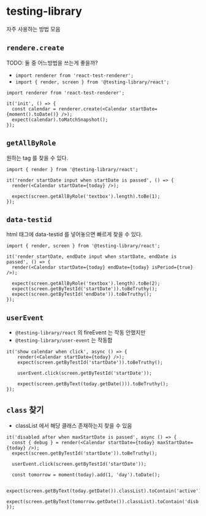 # testing-library

자주 사용하는 방법 모음

## `rendere.create`

TODO: 둘 중 어느방법을 쓰는게 좋을까?

- `import renderer from 'react-test-renderer';`
- `import { render, screen } from '@testing-library/react';`

```tsx
import renderer from 'react-test-renderer';

it('init', () => {
  const calendar = renderer.create(<Calendar startDate={moment().toDate()} />);
  expect(calendar).toMatchSnapshot();
});
```

## `getAllByRole`

원하는 tag 를 찾을 수 있다.

```tsx
import { render } from '@testing-library/react';

it('render startDate input when startDate is passed', () => {
  render(<Calendar startDate={today} />);

  expect(screen.getAllByRole('textbox').length).toBe(1);
});
```
 
## `data-testid`

html 태그에 data-testid 를 넣어놓으면 빠르게 찾을 수 있다.
```tsx
import { render, screen } from '@testing-library/react';

it('render startDate, endDate input when startDate, endDate is passed', () => {
  render(<Calendar startDate={today} endDate={today} isPeriod={true} />);

  expect(screen.getAllByRole('textbox').length).toBe(2);
  expect(screen.getByTestId('startDate')).toBeTruthy();
  expect(screen.getByTestId('endDate')).toBeTruthy();
});
```

## `userEvent`

- `@testing-library/react` 의 fireEvent 는 작동 안했지만 
- `@testing-library/user-event` 는 작동함

```tsx
it('show calendar when click', async () => {
    render(<Calendar startDate={today} />);
    expect(screen.getByTestId('startDate')).toBeTruthy();
    
    userEvent.click(screen.getByTestId('startDate'));
    
    expect(screen.getByText(today.getDate())).toBeTruthy();
});
```

## `class` 찾기

- classList 에서 해당 클래스 존재하는지 찾을 수 있음

```tsx
it('disabled after when maxStartDate is passed', async () => {
  const { debug } = render(<Calendar startDate={today} maxStartDate={today} />);
  expect(screen.getByTestId('startDate')).toBeTruthy();

  userEvent.click(screen.getByTestId('startDate'));

  const tomorrow = moment(today).add(1, 'day').toDate();

  expect(screen.getByText(today.getDate()).classList).toContain('active');
  expect(screen.getByText(tomorrow.getDate()).classList).toContain('disb');
});

```



